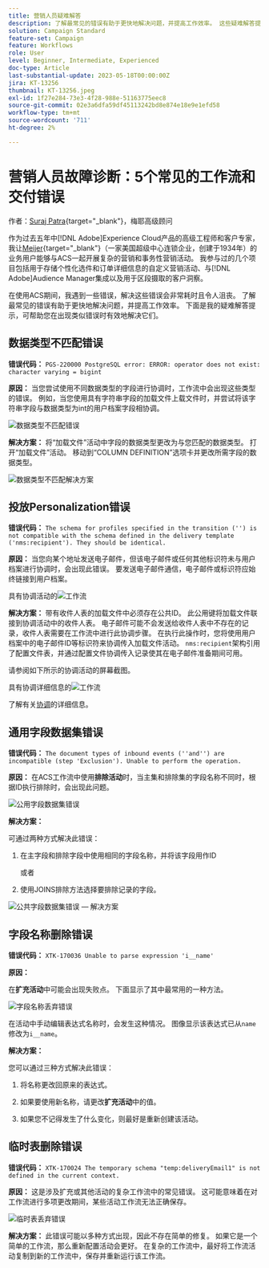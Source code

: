 ```yaml
---
title: 营销人员疑难解答
description: 了解最常见的错误有助于更快地解决问题，并提高工作效率。 这些疑难解答提示可帮助您有效地解决发生的类似错误。
solution: Campaign Standard
feature-set: Campaign
feature: Workflows
role: User
level: Beginner, Intermediate, Experienced
doc-type: Article
last-substantial-update: 2023-05-18T00:00:00Z
jira: KT-13256
thumbnail: KT-13256.jpeg
exl-id: 1f27e284-73e3-4f28-988e-51163775eec8
source-git-commit: 02e3a6dfa59df45113242bd8e874e18e9e1efd58
workflow-type: tm+mt
source-wordcount: '711'
ht-degree: 2%

---
```


# 营销人员故障诊断：5个常见的工作流和交付错误

作者：[Suraj Patra](https://www.linkedin.com/in/suraj-p-51612053/){target="_blank"}，梅耶高级顾问

作为过去五年中[!DNL Adobe]Experience Cloud产品的高级工程师和客户专家，我让[Meijer](https://www.meijer.com/){target="_blank"}（一家美国超级中心连锁企业，创建于1934年）的业务用户能够与ACS一起开展复杂的营销和事务性营销活动。 我参与过的几个项目包括用于存储个性化选件和订单详细信息的自定义营销活动、与[!DNL Adobe]Audience Manager集成以及用于区段摄取的客户洞察。

在使用ACS期间，我遇到一些错误，解决这些错误会非常耗时且令人沮丧。 了解最常见的错误有助于更快地解决问题，并提高工作效率。 下面是我的疑难解答提示，可帮助您在出现类似错误时有效地解决它们。

## 数据类型不匹配错误

**错误代码：**
`PGS-220000 PostgreSQL error: ERROR: operator does not exist: character varying = bigint`

**原因：**
当您尝试使用不同数据类型的字段进行协调时，工作流中会出现这些类型的错误。 例如，当您使用具有字符串字段的加载文件上载文件时，并尝试将该字符串字段与数据类型为int的用户档案字段相协调。

![数据类型不匹配错误](/help/_assets/kt-13256/data-type-mismatch.png)

**解决方案：**
将“加载文件”活动中字段的数据类型更改为与您匹配的数据类型。 打开“加载文件”活动。 移动到“COLUMN DEFINITION”选项卡并更改所需字段的数据类型。


![数据类型不匹配解决方案](/help/_assets/kt-13256/data-type-mismatch-solution.png)

## 投放Personalization错误

**错误代码：**
`The schema for profiles specified in the transition ('') is not compatible with the schema defined in the delivery template ('nms:recipient'). They should be identical.`

**原因：**
当您向某个地址发送电子邮件，但该电子邮件或任何其他标识符未与用户档案进行协调时，会出现此错误。 要发送电子邮件通信，电子邮件或标识符应始终链接到用户档案。

具有协调活动的![工作流](/help/_assets/kt-13256/del-persn-error-wf.png)

**解决方案：**
带有收件人表的加载文件中必须存在公共ID。 此公用键将加载文件联接到协调活动中的收件人表。 电子邮件可能不会发送给收件人表中不存在的记录，收件人表需要在工作流中进行此协调步骤。 在执行此操作时，您将使用用户档案中的电子邮件ID等标识符来协调传入加载文件活动。 `nms:recipient`架构引用了配置文件表，并通过配置文件协调传入记录使其在电子邮件准备期间可用。

请参阅如下所示的协调活动的屏幕截图。

具有协调详细信息的![工作流](/help/_assets/kt-13256/del-persn-error-wf-solution.png)

了解有关[协调](https://experienceleague.adobe.com/docs/campaign-standard/using/managing-processes-and-data/data-management-activities/reconciliation.html?lang=en)的详细信息。

## 通用字段数据集错误

**错误代码：**
`The document types of inbound events (''and'') are incompatible (step 'Exclusion'). Unable to perform the operation. `

**原因：**
在ACS工作流中使用**排除活动**&#x200B;时，当主集和排除集的字段名称不同时，根据ID执行排除时，会出现此问题。


![公用字段数据集错误](/help/_assets/kt-13256/dataset-error.png)

**解决方案：**

可通过两种方式解决此错误：

1. 在主字段和排除字段中使用相同的字段名称，并将该字段用作ID

   或者

2. 使用JOINS排除方法选择要排除记录的字段。

![公共字段数据集错误 — 解决方案](/help/_assets/kt-13256/dataset-error-solution.png)

## 字段名称删除错误

**错误代码：**
`XTK-170036 Unable to parse expression 'i__name'`

**原因：**

在&#x200B;**扩充活动**&#x200B;中可能会出现失败点。 下面显示了其中最常用的一种方法。

![字段名称丢弃错误](/help/_assets/kt-13256/field-name-dropped-error.png)

在活动中手动编辑表达式名称时，会发生这种情况。 图像显示该表达式已从`name `修改为`i__name`。

**解决方案：**

您可以通过三种方式解决此错误：

1. 将名称更改回原来的表达式。

2. 如果要使用新名称，请更改&#x200B;**扩充活动**&#x200B;中的值。

3. 如果您不记得发生了什么变化，则最好是重新创建该活动。

## 临时表删除错误 

**错误代码：**
`XTK-170024 The temporary schema "temp:deliveryEmail1" is not defined in the current context.`

**原因：**
这是涉及扩充或其他活动的复杂工作流中的常见错误。 这可能意味着在对工作流进行多项更改期间，某些活动工作流无法正确保存。

![临时表丢弃错误](/help/_assets/kt-13256/temp-table-dropped-error.png)

**解决方案：**
此错误可能以多种方式出现，因此不存在简单的修复。 如果它是一个简单的工作流，那么重新配置活动会更好。 在复杂的工作流中，最好将工作流活动复制到新的工作流中，保存并重新运行该工作流。
